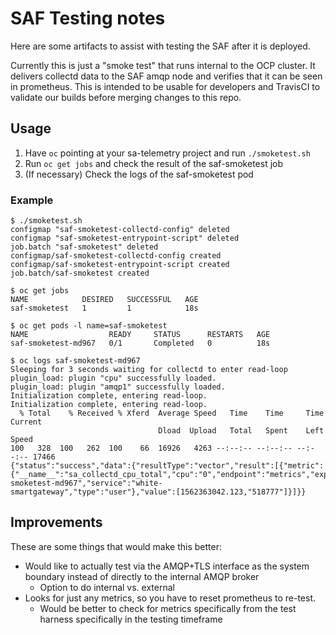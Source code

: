 # SAF Testing notes

Here are some artifacts to assist with testing the SAF after it is deployed.

Currently this is just a "smoke test" that runs internal to the OCP cluster. It
delivers collectd data to the SAF amqp node and verifies that it can be seen in
prometheus. This is intended to be usable for developers and TravisCI to
validate our builds before merging changes to this repo.

## Usage

1. Have `oc` pointing at your sa-telemetry project and run `./smoketest.sh`
1. Run `oc get jobs` and check the result of the saf-smoketest job
1. (If necessary) Check the logs of the saf-smoketest pod

### Example

```
$ ./smoketest.sh
configmap "saf-smoketest-collectd-config" deleted
configmap "saf-smoketest-entrypoint-script" deleted
job.batch "saf-smoketest" deleted
configmap/saf-smoketest-collectd-config created
configmap/saf-smoketest-entrypoint-script created
job.batch/saf-smoketest created

$ oc get jobs
NAME            DESIRED   SUCCESSFUL   AGE
saf-smoketest   1         1            18s

$ oc get pods -l name=saf-smoketest
NAME                  READY     STATUS      RESTARTS   AGE
saf-smoketest-md967   0/1       Completed   0          18s

$ oc logs saf-smoketest-md967
Sleeping for 3 seconds waiting for collectd to enter read-loop
plugin_load: plugin "cpu" successfully loaded.
plugin_load: plugin "amqp1" successfully loaded.
Initialization complete, entering read-loop.
Initialization complete, entering read-loop.
  % Total    % Received % Xferd  Average Speed   Time    Time     Time  Current
                                 Dload  Upload   Total   Spent    Left  Speed
100   328  100   262  100    66  16926   4263 --:--:-- --:--:-- --:--:-- 17466
{"status":"success","data":{"resultType":"vector","result":[{"metric":{"__name__":"sa_collectd_cpu_total","cpu":"0","endpoint":"metrics","exported_instance":"saf-smoketest-md967","service":"white-smartgateway","type":"user"},"value":[1562363042.123,"518777"]}]}}
```

## Improvements

These are some things that would make this better:

* Would like to actually test via the AMQP+TLS interface as the system boundary
  instead of directly to the internal AMQP broker
  * Option to do internal vs. external
* Looks for just any metrics, so you have to reset prometheus to re-test.
  * Would be better to check for metrics specifically from the test harness
    specifically in the testing timeframe
